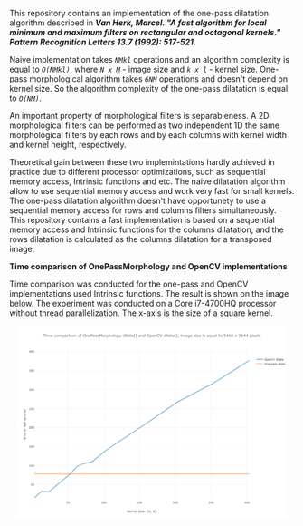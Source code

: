 This repository contains an implementation of the one-pass dilatation algorithm described in 
**_Van Herk, Marcel. "A fast algorithm for local minimum and maximum filters on rectangular and octagonal kernels." Pattern Recognition Letters 13.7 (1992): 517-521._**

Naive implementation takes *`NMkl`* operations and an algorithm complexity is equal to *`O(NMkl)`*, where *`N x M`* - image size and *`k x l`* - kernel size. One-pass morphological algorithm takes *`6NM`* operations and doesn't depend on kernel size. So the algorithm complexity of the one-pass dilatation is equal to *`O(NM)`*.

An important property of morphological filters is separableness. A 2D morphological filters can be performed as two independent 1D the same morphological filters by each rows and by each columns with kernel width and kernel height, respectively.

Theoretical gain between these two implemintations hardly achieved in practice due to different processor optimizations, such as sequential memory access, Intrinsic functions and etc. The naive dilatation algorithm allow to use sequential memory access and work very fast for small kernels. The one-pass dilatation algorithm doesn't have opportunety to use a sequential memory access for rows and columns filters simultaneously. This repository contains a fast implementation is based on a sequential memory access and Intrinsic functions for the columns dilatation, and the rows dilatation is calculated as the columns dilatation for a transposed image.

**Time comparison of OnePassMorphology and OpenCV implementations**

Time comparison was conducted for the one-pass and OpenCV implementations used Intrinsic functions. The result is shown on the image below. The experiment was conducted on a Core i7-4700HQ processor without thread parallelization. The x-axis is the size of a square kernel.

<p align="center">
    <img src="data/time_comparison.png", width="480">
</p>